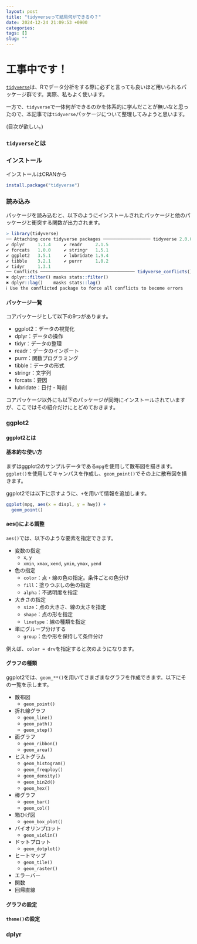 ```yaml
---
layout: post
title: "tidyverseって結局何ができるの？"
date: 2024-12-24 21:09:53 +0900
categories: 
tags: []
slug: ""
---
```


# 工事中です！

[`tidyverse`](https://tidyverse.tidyverse.org/)は、Rでデータ分析をする際に必ずと言っても良いほど用いられるパッケージ群です。実際、私もよく使います。

一方で、`tidyverse`で一体何ができるのかを体系的に学んだことが無いなと思ったので、本記事では`tidyverse`パッケージについて整理してみようと思います。

(目次が欲しい。)

### `tidyverse`とは

### インストール

インストールはCRANから

```r
install.package("tidyverse")
```

### 読み込み

パッケージを読み込むと、以下のようにインストールされたパッケージと他のパッケージと衝突する関数が出力されます。

```r
> library(tidyverse)
── Attaching core tidyverse packages ────────────────── tidyverse 2.0.0 ──
✔ dplyr     1.1.4     ✔ readr     2.1.5
✔ forcats   1.0.0     ✔ stringr   1.5.1
✔ ggplot2   3.5.1     ✔ lubridate 1.9.4
✔ tibble    3.2.1     ✔ purrr     1.0.2
✔ tidyr     1.3.1
── Conflicts ──────────────────────────────────── tidyverse_conflicts() ──
✖ dplyr::filter() masks stats::filter()
✖ dplyr::lag()    masks stats::lag()
ℹ Use the conflicted package to force all conflicts to become errors
```

#### パッケージ一覧

コアパッケージとして以下の9つがあります。

- ggplot2：データの視覚化
- dplyr：データの操作
- tidyr：データの整理
- readr：データのインポート
- purrr：関数プログラミング
- tibble：データの形式
- stringr：文字列
- forcats：要因
- lubridate：日付・時刻

コアパッケージ以外にも以下のパッケージが同時にインストールされていますが、ここではその紹介だけにとどめておきます。

### ggplot2

#### ggplot2とは

#### 基本的な使い方

まずはggplot2のサンプルデータである`mpg`を使用して散布図を描きます。`ggplot()`を使用してキャンパスを作成し、`geom_point()`でその上に散布図を描きます。

ggplot2では以下に示すように、`+`を用いて情報を追加します。

```r
ggplot(mpg, aes(x = displ, y = hwy)) +
  geom_point()
```

#### aes()による調整

`aes()`では、以下のような要素を指定できます。

- 変数の指定
  - `x`, `y`
  - `xmin`, `xmax`, `xend`, `ymin`, `ymax`, `yend`
- 色の指定
  - `color`：点・線の色の指定。条件ごとの色分け
  - `fill`：塗りつぶしの色の指定
  - `alpha`：不透明度を指定
- 大きさの指定
  - `size`：点の大きさ、線の太さを指定
  - `shape`：点の形を指定
  - `linetype`：線の種類を指定
- 単にグループ分けする
  - `group`：色や形を保持して条件分け

例えば、`color = drv`を指定すると次のようになります。

#### グラフの種類

ggplot2では、`geom_**()`を用いてさまざまなグラフを作成できます。以下にその一覧を示します。

- 散布図
  - `geom_point()`
- 折れ線グラフ
  - `geom_line()`
  - `geom_path()`
  - `geom_step()`
- 面グラフ
  - `geom_ribbon()`
  - `geom_area()`
- ヒストグラム
  - `geom_histogram()`
  - `geom_freqploy()`
  - `geom_density()`
  - `geom_bin2d()`
  - `geom_hex()`
- 棒グラフ
  - `geom_bar()`
  - `geom_col()`
- 箱ひげ図
  - `geom_box_plot()`
- バイオリンプロット
  - `geom_violin()`
- ドットプロット
  - `geom_dotplot()`
- ヒートマップ
  - `geom_tile()`
  - `geom_raster()`
- エラーバー
- 関数
- 回帰直線

#### グラフの設定

#### `theme()`の設定

### dplyr
